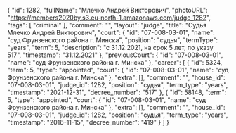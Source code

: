 {
    "id": 1282,
    "fullName": "Млечко Андрей Викторович",
    "photoURL": "https://members2020by.s3.eu-north-1.amazonaws.com/judge_1282",
    "tags": [
        "criminal"
    ],
    "comment": "",
    "layout": "judge",
    "title": "Судья Млечко Андрей Викторович",
    "court": {
        "id": "07-008-03-01",
        "name": "суд Фрунзенского района г. Минска",
        "position": "судья",
        "termType": "years",
        "term": 5,
        "description": "c 31.12.2021, на срок 5 лет, по указу 517",
        "timestamp": "31.12.2021"
    },
    "previousCourt": {
        "id": "07-008-03-01",
        "name": "суд Фрунзенского района г. Минска"
    },
    "career": [
        {
            "id": 5324,
            "term": 5,
            "type": "appointed",
            "court": {
                "id": "07-008-03-01",
                "name": "суд Фрунзенского района г. Минска"
            },
            "extra": [],
            "comment": "",
            "house_id": "07-008-03-01",
            "judge_id": 1282,
            "position": "судья",
            "term_type": "years",
            "timestamp": "2021-12-31",
            "decree_number": "517"
        },
        {
            "id": 58148,
            "term": 5,
            "type": "appointed",
            "court": {
                "id": "07-008-03-01",
                "name": "суд Фрунзенского района г. Минска"
            },
            "extra": [],
            "comment": "",
            "house_id": "07-008-03-01",
            "judge_id": 1282,
            "position": "судья",
            "term_type": "years",
            "timestamp": "2016-11-15",
            "decree_number": "419"
        }
    ]
}